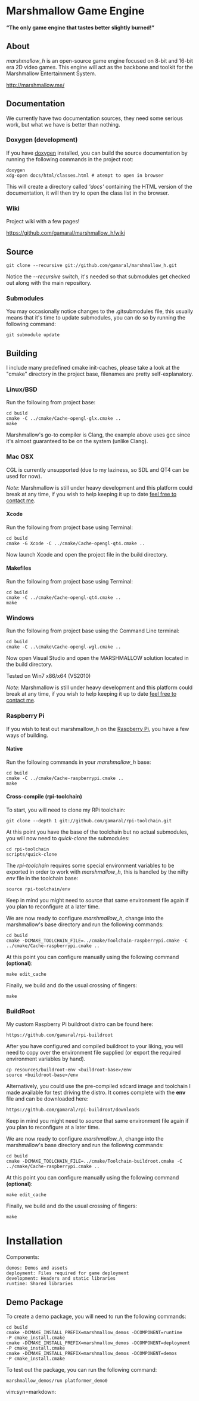 Marshmallow Game Engine
=======================

**“The only game engine that tastes better slightly burned!”**

About
-----

*marshmallow_h* is an open-source game engine focused on 8-bit and 16-bit era
2D video games. This engine will act as the backbone and toolkit for the
Marshmallow Entertainment System.

<http://marshmallow.me/>

Documentation
--------------

We currently have two documentation sources, they need some serious work, but
what we have is better than nothing.

### Doxygen (development)

If you have [doxygen](http://www.doxygen.org/) installed, you can build the
source documentation by running the following commands in the project root:

	doxygen
	xdg-open docs/html/classes.html # atempt to open in browser

This will create a directory called *'docs'* containing the HTML version of the
documentation, it will then try to open the class list in the browser.

### Wiki

Project wiki with a few pages!

<https://github.com/gamaral/marshmallow_h/wiki>

Source
------

	git clone --recursive git://github.com/gamaral/marshmallow_h.git

Notice the *--recursive* switch, it's needed so that submodules get checked
out along with the main repository.

### Submodules

You may occasionally notice changes to the .gitsubmodules file, this usually
means that it's time to update submodules, you can do so by running the
following command:

	git submodule update

Building
--------

I include many predefined cmake init-caches, please take a look at the "cmake"
directory in the project base, filenames are pretty self-explanatory.

### Linux/BSD

Run the following from project base:

	cd build
	cmake -C ../cmake/Cache-opengl-glx.cmake ..
	make

Marshmallow's go-to compiler is Clang, the example above uses gcc since it's
almost guaranteed to be on the system (unlike Clang).

### Mac OSX

CGL is currently unsupported (due to my laziness, so SDL and QT4 can be used for
now).

*Note*: Marshmallow is still under heavy development and this platform could
break at any time, if you wish to help keeping it up to date [feel free to
contact me][gamaral].

#### Xcode

Run the following from project base using Terminal:

	cd build
	cmake -G Xcode -C ../cmake/Cache-opengl-qt4.cmake ..

Now launch Xcode and open the project file in the build directory.

#### Makefiles

Run the following from project base using Terminal:

	cd build
	cmake -C ../cmake/Cache-opengl-qt4.cmake ..
	make

### Windows

Run the following from project base using the Command Line terminal:

	cd build
	cmake -C ..\cmake\Cache-opengl-wgl.cmake ..

Now open Visual Studio and open the MARSHMALLOW solution located in the build
directory.

Tested on Win7 x86/x64 (VS2010)

*Note*: Marshmallow is still under heavy development and this platform could
break at any time, if you wish to help keeping it up to date [feel free to
contact me][gamaral].

### Raspberry Pi

If you wish to test out marshmallow_h on the [Raspberry
Pi](http://www.raspberrypi.com/), you have a few ways of building.

#### Native

Run the following commands in your *marshmallow_h* base:

	cd build
	cmake -C ../cmake/Cache-raspberrypi.cmake ..
	make

#### Cross-compile (rpi-toolchain)

To start, you will need to clone my RPi toolchain:

	git clone --depth 1 git://github.com/gamaral/rpi-toolchain.git

At this point you have the base of the toolchain but no actual submodules, you
will now need to *quick-clone* the submodules:

	cd rpi-toolchain
	scripts/quick-clone

The *rpi-toolchain* requires some special environment variables to be exported
in order to work with *marshmallow_h*, this is handled by the nifty *env* file
in the toolchain base:

	source rpi-toolchain/env

Keep in mind you might need to *source* that same environment file again if you
plan to reconfigure at a later time.

We are now ready to configure *marshmallow_h*, change into the marshmallow's
base directory and run the following commands:

	cd build
	cmake -DCMAKE_TOOLCHAIN_FILE=../cmake/Toolchain-raspberrypi.cmake -C ../cmake/Cache-raspberrypi.cmake ..

At this point you can configure manually using the following command **(optional)**:

	make edit_cache

Finally, we build and do the usual crossing of fingers:

	make

### BuildRoot

My custom Raspberry Pi buildroot distro can be found here:

	https://github.com/gamaral/rpi-buildroot

After you have configured and compiled buildroot to your liking, you will need
to copy over the environment file supplied (or export the required environment
variables by hand).

	cp resources/buildroot-env <buildroot-base>/env
	source <buildroot-base>/env

Alternatively, you could use the pre-compiled sdcard image and toolchain I made
available for test driving the distro. It comes complete with the **env** file
and can be downloaded here:

	https://github.com/gamaral/rpi-buildroot/downloads

Keep in mind you might need to *source* that same environment file again if you
plan to reconfigure at a later time.

We are now ready to configure *marshmallow_h*, change into the marshmallow's
base directory and run the following commands:

	cd build
	cmake -DCMAKE_TOOLCHAIN_FILE=../cmake/Toolchain-buildroot.cmake -C ../cmake/Cache-raspberrypi.cmake ..

At this point you can configure manually using the following command **(optional)**:

	make edit_cache

Finally, we build and do the usual crossing of fingers:

	make

# Installation

Components:

	demos: Demos and assets
	deployment: Files required for game deployment
	development: Headers and static libraries
	runtime: Shared libraries

## Demo Package

To create a demo package, you will need to run the following commands:

	cd build
	cmake -DCMAKE_INSTALL_PREFIX=marshmallow_demos -DCOMPONENT=runtime    -P cmake_install.cmake
	cmake -DCMAKE_INSTALL_PREFIX=marshmallow_demos -DCOMPONENT=deployment -P cmake_install.cmake
	cmake -DCMAKE_INSTALL_PREFIX=marshmallow_demos -DCOMPONENT=demos      -P cmake_install.cmake

To test out the package, you can run the following command:

	marshmallow_demos/run platformer_demo0

[gamaral]: mailto:g@maral.me "Guillermo A. Amaral B."

vim:syn=markdown:
